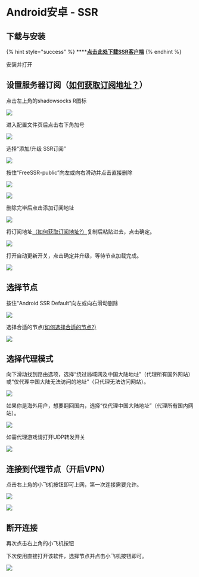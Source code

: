 # Android安卓 - SSR

## **下载与安装**

{% hint style="success" %}
\*\*\*\*[**点击此处下载SSR客户端**](https://slowergz.cn-gd.ufileos.com/ShadowsocksR-v3.4.0.6.apk)
{% endhint %}

安装并打开

## **设置服务器订阅（**[**如何获取订阅地址？**](../wang-zhan-shi-yong/fu-wu-qi-ding-yue.md)**）**

点击左上角的shadowsocks R图标

![](https://cdn.slowerssr.top/docs/Android/ia_100000000293.png)

进入配置文件页后点击右下角加号

![](https://cdn.slowerssr.top/docs/Android/ia_100000000292.jpg)

选择“添加/升级 SSR订阅”

![](https://cdn.slowerssr.top/docs/Android/ia_100000000291.jpg)

按住“FreeSSR-public”向左或向右滑动并点击直接删除

![](https://cdn.slowerssr.top/docs/Android/ia_100000000294.png)

![](https://cdn.slowerssr.top/docs/Android/ia_100000000290.png)

删除完毕后点击添加订阅地址

![](https://cdn.slowerssr.top/docs/Android/ia_100000000295.png)

将订阅地址[（如何获取订阅地址?）](../wang-zhan-shi-yong/fu-wu-qi-ding-yue.md)复制后粘贴进去，点击确定。

![](https://cdn.slowerssr.top/docs/Android/ia_100000000297.png)

打开自动更新开关，点击确定并升级，等待节点加载完成。

![](https://cdn.slowerssr.top/docs/Android/ia_100000000298.jpg)

## **选择节点**

按住“Android SSR Default”向左或向右滑动删除

![](https://cdn.slowerssr.top/docs/Android/ia_100000000296.png)

选择合适的节点[\(如何选择合适的节点?\)](../wang-zhan-shi-yong/jie-dian-tui-jian.md)

![](https://cdn.slowerssr.top/docs/Android/ia_100000000299.jpg)

## **选择代理模式**

向下滑动找到路由选项，选择“绕过局域网及中国大陆地址”（代理所有国外网站）或“仅代理中国大陆无法访问的地址”（只代理无法访问网站）。

![](https://cdn.slowerssr.top/docs/Android/ia_100000000303.gif)

如果你是海外用户，想要翻回国内，选择“仅代理中国大陆地址”（代理所有国内网站）。

![](https://cdn.slowerssr.top/docs/Android/ia_100000000302.png)

如需代理游戏请打开UDP转发开关

![](https://cdn.slowerssr.top/docs/Android/ia_100000000304.png)

## 连接到代理节点（开启VPN）

点击右上角的小飞机按钮即可上网，第一次连接需要允许。

![](https://cdn.slowerssr.top/docs/Android/ia_100000000300.png)

![](https://cdn.slowerssr.top/docs/Android/ia_100000000301.png)

## **断开连接**

再次点击右上角的小飞机按钮

下次使用直接打开该软件，选择节点并点击小飞机按钮即可。

![](https://cdn.slowerssr.top/docs/Android/ia_100000000305.png)

